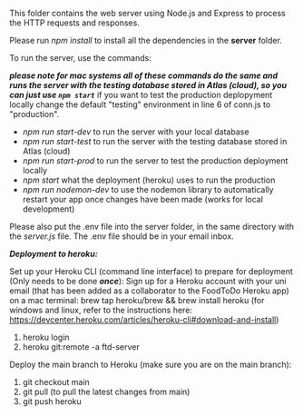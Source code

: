 This folder contains the web server using Node.js and Express to process the HTTP requests and responses.

Please run <i>npm install</i> to install all the dependencies in the <b>server</b> folder.

To run the server, use the commands:

 ***please note for mac systems all of these commands do the same and runs the server with the testing database stored in Atlas (cloud), so you can just use `npm start`*** if you want to test the production deplopyment locally change the default "testing" environment in line 6 of conn.js to "production".
 
<ul>
    <li><i>npm run start-dev</i> to run the server with your local database</li>
    <li><i>npm run start-test</i> to run the server with the testing database stored in Atlas (cloud)</li>
    <li><i>npm run start-prod</i> to run the server to test the production deployment locally</li>
    <li><i>npm start</i> what the deployment (heroku) uses to run the production</li>
    <li><i>npm run nodemon-dev</i> to use the nodemon library to automatically restart your app once changes have been made (works for local development)</li>
</ul>

Please also put the .env file into the server folder, in the same directory with the <i>server.js</i> file. The .env file should be in your email inbox.

***Deployment to heroku:***

Set up your Heroku CLI (command line interface) to prepare for deployment (Only needs to be done ***once***):
Sign up for a Heroku account with your uni email (that has been added as a collaborator to the FoodToDo Heroku app)
on a mac terminal: brew tap heroku/brew && brew install heroku (for windows and linux, refer to the instructions here: https://devcenter.heroku.com/articles/heroku-cli#download-and-install)
1. heroku login
2. heroku git:remote -a ftd-server

Deploy the main branch to Heroku (make sure you are on the main branch):
1. git checkout main 
2. git pull (to pull the latest changes from main)
3. git push heroku
